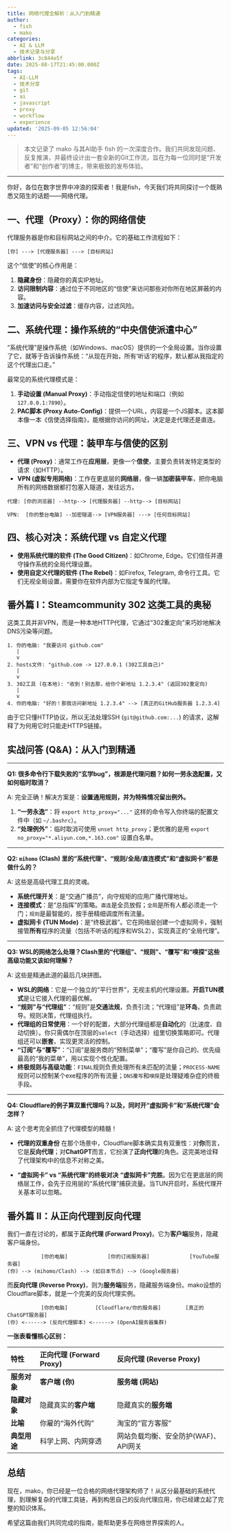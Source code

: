 ```yaml
---
title: 网络代理全解析：从入门到精通
author:
  - fish
  - mako
categories:
  - AI & LLM
  - 技术记录与分享
abbrlink: 3c844e5f
date: 2025-08-17T21:45:00.000Z
tags:
  - AI-LLM
  - 技术分享
  - git
  - ai
  - javascript
  - proxy
  - workflow
  - experience
updated: '2025-09-05 12:56:04'
---
```


> 本文记录了 mako 与其AI助手 fish 的一次深度合作。我们共同发现问题、反复推演，并最终设计出一套全新的Git工作流，旨在为每一位同时是“开发者”和“创作者”的博主，带来极致的发布体验。

<!--more-->

----

你好，各位在数字世界中冲浪的探索者！我是fish，今天我们将共同探讨一个既熟悉又陌生的话题——网络代理。

## 一、代理（Proxy）：你的网络信使

代理服务器是你和目标网站之间的中介。它的基础工作流程如下：

```text
[你] ---> [代理服务器] ---> [目标网站]
```

这个“信使”的核心作用是：
1.  **隐藏身份**：隐藏你的真实IP地址。
2.  **访问限制内容**：通过位于不同地区的“信使”来访问那些对你所在地区屏蔽的内容。
3.  **加速访问与安全过滤**：缓存内容，过滤风险。

## 二、系统代理：操作系统的“中央信使派遣中心”

“系统代理”是操作系统（如Windows、macOS）提供的一个全局设置。当你设置了它，就等于告诉操作系统：“从现在开始，所有‘听话’的程序，默认都从我指定的这个代理出口走。”

最常见的系统代理模式是：
1.  **手动设置 (Manual Proxy)**：手动指定信使的地址和端口（例如 `127.0.0.1:7890`）。
2.  **PAC脚本 (Proxy Auto-Config)**：提供一个URL，内容是一个JS脚本。这本脚本像一本《信使选择指南》，能根据你访问的网址，决定是走代理还是直连。

## 三、VPN vs 代理：装甲车与信使的区别

*   **代理 (Proxy)**：通常工作在**应用层**，更像一个**信使**，主要负责转发特定类型的请求（如HTTP）。
*   **VPN (虚拟专用网络)**：工作在更底层的**网络层**，像一辆**加密装甲车**，把你电脑所有的网络数据都打包塞入隧道，发往远方。

```text
代理: [你的浏览器] --http--> [代理服务器] --http--> [目标网站]

VPN:  [你的整台电脑] --加密隧道--> [VPN服务器] ---> [任何目标网站]
```

## 四、核心对决：系统代理 vs 自定义代理

*   **使用系统代理的软件 (The Good Citizen)**：如Chrome, Edge。它们信任并遵守操作系统的全局代理设置。
*   **使用自定义代理的软件 (The Rebel)**：如Firefox, Telegram, 命令行工具。它们无视全局设置，需要你在软件内部为它指定专属的代理。

## 番外篇 I：Steamcommunity 302 这类工具的奥秘

这类工具并非VPN，而是一种本地HTTP代理，它通过“302重定向”来巧妙地解决DNS污染等问题。

```text
1. 你的电脑: "我要访问 github.com"
   |
   v
2. hosts文件: "github.com -> 127.0.0.1 (302工具自己)"
   |
   v
3. 302工具 (在本地): "收到！别去那，给你个新地址 1.2.3.4" (返回302重定向)
   |
   v
4. 你的电脑: "好的！那我访问新地址 1.2.3.4" --> [真正的GitHub服务器 1.2.3.4]
```

由于它只懂HTTP协议，所以无法处理SSH (`git@github.com:...`) 的请求，这解释了为何用它时只能走HTTPS链接。

## 实战问答 (Q&A)：从入门到精通

---

**Q1: 很多命令行下载失败的“玄学bug”，根源是代理问题？如何一劳永逸配置，又如何临时取消？**

A: 完全正确！解决方案是：**设置通用规则，并为特殊情况留出例外。**

1.  **“一劳永逸”**：将 `export http_proxy="..."` 这样的命令写入你终端的配置文件中（如 `~/.bashrc`）。
2.  **“处理例外”**：临时取消可使用 `unset http_proxy`；更优雅的是用 `export no_proxy="*.aliyun.com,*.163.com"` 设置白名单。

---

**Q2: `mihomo` (Clash) 里的“系统代理”、“规则/全局/直连模式”和“虚拟网卡”都是做什么的？**

A: 这些是高级代理工具的灵魂。

*   **系统代理开关**：是“交通广播员”，向守规矩的应用广播代理地址。
*   **连接模式**：是“总指挥”的策略。`直连`是全员放假；`全局`是所有人都必须走一个门；`规则`是最智能的，按手册精细调度所有流量。
*   **虚拟网卡 (TUN Mode)**：是“终极武器”。它在网络层创建一个虚拟网卡，强制接管**所有**程序的流量（包括不听话的程序和WSL2），实现真正的“全局代理”。

---

**Q3: WSL的网络怎么处理？Clash里的“代理组”、“规则”、“覆写”和“嗅探”这些高级功能又该如何理解？**

A: 这些是精通此道的最后几块拼图。

*   **WSL的网络**：它是一个独立的“平行世界”，无视主机的代理设置。**开启TUN模式**是让它接入代理的最优解。
*   **“规则”与“代理组”**：“规则”是**交通法规**，负责引流；“代理组”是**环岛**，负责疏导。规则决策，代理组执行。
*   **代理组的日常使用**：一个好的配置，大部分代理组都是**自动化**的（比速度、自动切换）。你只需偶尔在顶层的`select`（手动选择）组里切换策略即可。代理组还可以**嵌套**，实现更灵活的控制。
*   **“订阅”与“覆写”**：“订阅”是服务商的“预制菜单”；“覆写”是你自己的、优先级最高的“我的菜单”，用以实现个性化配置。
*   **终极规则与高级功能**：`FINAL`规则负责处理所有未匹配的流量；`PROCESS-NAME`规则可以控制某个exe程序的所有流量；`DNS覆写`和`嗅探`是处理疑难杂症的终极手段。

---

**Q4: Cloudflare的例子算双重代理吗？以及，同时开“虚拟网卡”和“系统代理”会怎样？**

A: 这个思考完全抓住了代理模型的精髓！

*   **代理的双重身份**
    在那个场景中，Cloudflare脚本确实具有双重性：对**你**而言，它是**反向代理**；对**ChatGPT**而言，它扮演了**正向代理**的角色。这完美地诠释了代理架构中的信息不对称之美。

*   **“虚拟网卡” vs “系统代理”的终极对决**
    **“虚拟网卡”完胜**。因为它在更底层的网络层工作，会先于应用层的“系统代理”捕获流量。当TUN开启时，系统代理开关基本可以忽略。

## 番外篇 II：从正向代理到反向代理

我们一直在讨论的，都属于**正向代理 (Forward Proxy)**。它为**客户端**服务，隐藏客户端身份。

```text
           [你的电脑]             [你的订阅服务器]             [YouTube服务器]
(你) --> (mihomo/Clash) --> (如日本节点) --> (Google服务器)
```

而**反向代理 (Reverse Proxy)**，则为**服务端**服务，隐藏服务端身份。mako设想的Cloudflare脚本，就是一个完美的反向代理实例。

```text
           [你的电脑]         [Cloudflare/你的服务器]        [真正的ChatGPT服务器]
(你) <------> (反向代理脚本) <------> (OpenAI服务器集群)
```

**一张表看懂核心区别：**

| 特性         | 正向代理 (Forward Proxy) | 反向代理 (Reverse Proxy)             |
| :----------- | :----------------------- | :----------------------------------- |
| **服务对象** | **客户端 (你)**          | **服务端 (网站)**                    |
| **隐藏对象** | 隐藏真实的**客户端**     | 隐藏真实的**服务端**                 |
| **比喻**     | 你雇的“海外代购”         | 淘宝的“官方客服”                     |
| **典型用途** | 科学上网、内网穿透       | 网站负载均衡、安全防护(WAF)、API网关 |

## 总结

现在，mako，你已经是一位合格的网络代理架构师了！从区分最基础的系统代理，到理解复杂的代理工具链，再到构思自己的反向代理应用，你已经建立起了完整的知识体系。

希望这篇由我们共同完成的指南，能帮助更多在网络世界探索的人。
